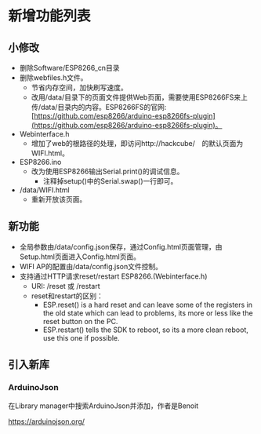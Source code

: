 # 新增功能列表

## 小修改
* 删除Software/ESP8266_cn目录
* 删除webfiles.h文件。
  * 节省内存空间，加快刷写速度。
  * 改用/data/目录下的页面文件提供Web页面，需要使用ESP8266FS来上传/data/目录内的内容。ESP8266FS的官网:[https://github.com/esp8266/arduino-esp8266fs-plugin](https://github.com/esp8266/arduino-esp8266fs-plugin)。
* Webinterface.h
  * 增加了web的根路径的处理，即访问http://hackcube/　的默认页面为WIFI.html。
* ESP8266.ino
  * 改为使用ESP8266输出Serial.print()的调试信息。
    * 注释掉setup()中的Serial.swap()一行即可。
* /data/WIFI.html
  * 重新开放该页面。
  
## 新功能
* 全局参数由/data/config.json保存，通过Config.html页面管理，由Setup.html页面进入Config.html页面。
* WIFI AP的配置由/data/config.json文件控制。
* 支持通过HTTP请求reset/restart ESP8266.(Webinterface.h)
  * URI: /reset 或 /restart
  * reset和restart的区别：
    * ESP.reset() is a hard reset and can leave some of the registers in the old state which can lead to problems, its more or less like the reset button on the PC.
    * ESP.restart() tells the SDK to reboot, so its a more clean reboot, use this one if possible.
 
## 引入新库

### ArduinoJson

在Library manager中搜索ArduinoJson并添加，作者是Benoit

https://arduinojson.org/

  
 

